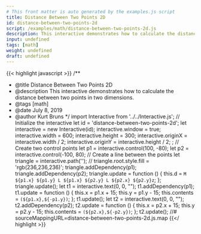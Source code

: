 ```yaml
---
# This front matter is auto generated by the examples.js script
title: Distance Between Two Points 2D
id: distance-between-two-points-2d
script: /examples/math/distance-between-two-points-2d.js
description: This interactive demonstrates how to calculate the distance between two points in two dimensions.
input: undefined
tags: [math]
weight: undefined
draft: undefined
---
```


{{< highlight javascript >}}
/**
* @title Distance Between Two Points 2D
* @description This interactive demonstrates how to calculate the distance between two points in two dimensions.
* @tags [math]
* @date July 8, 2019
* @author Kurt Bruns
*/
import Interactive from '../../Interactive.js';
// Initialize the interactive
let id = 'distance-between-two-points-2d';
let interactive = new Interactive(id);
interactive.window = true;
interactive.width = 600;
interactive.height = 300;
interactive.originX = interactive.width / 2;
interactive.originY = interactive.height / 2;
;
// Create two control points
let p1 = interactive.control(100, -80);
let p2 = interactive.control(-100, 80);
// Create a line between the points
let triangle = interactive.path('');
// triangle.root.style.fill = 'rgb(236,236,236)';
triangle.addDependency(p1);
triangle.addDependency(p2);
triangle.update = function () {
    this.d = `M ${p1.x} ${p1.y} L ${p1.x} ${p2.y} L ${p2.x} ${p2.y}z`;
};
triangle.update();
let t1 = interactive.text(0, 0, "");
t1.addDependency(p1);
t1.update = function () {
    this.x = p1.x + 15;
    this.y = p1.y - 15;
    this.contents = `(${p1.x},${-p1.y})`;
};
t1.update();
let t2 = interactive.text(0, 0, "");
t2.addDependency(p2);
t2.update = function () {
    this.x = p2.x + 15;
    this.y = p2.y - 15;
    this.contents = `(${p2.x},${-p2.y})`;
};
t2.update();
//# sourceMappingURL=distance-between-two-points-2d.js.map
{{</ highlight >}}

